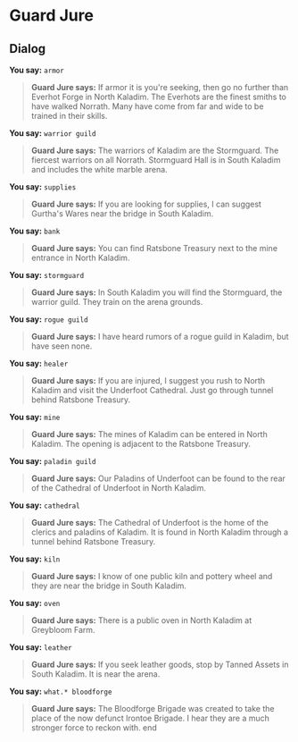 # Guard Jure







## Dialog

**You say:** `armor`



>**Guard Jure says:** If armor it is you're seeking, then go no further than Everhot Forge in North Kaladim.  The Everhots are the finest smiths to have walked Norrath.  Many have come from far and wide to be trained in their skills.

**You say:** `warrior guild`



>**Guard Jure says:** The warriors of Kaladim are the Stormguard.  The fiercest warriors on all Norrath.  Stormguard Hall is in South Kaladim and includes the white marble arena.

**You say:** `supplies`



>**Guard Jure says:** If you are looking for supplies, I can suggest Gurtha's Wares near the bridge in South Kaladim.

**You say:** `bank`



>**Guard Jure says:** You can find Ratsbone Treasury next to the mine entrance in North Kaladim.

**You say:** `stormguard`



>**Guard Jure says:** In South Kaladim you will find the Stormguard, the warrior guild.  They train on the arena grounds.

**You say:** `rogue guild`



>**Guard Jure says:** I have heard rumors of a rogue guild in Kaladim, but have seen none.

**You say:** `healer`



>**Guard Jure says:** If you are injured, I suggest you rush to North Kaladim and visit the Underfoot Cathedral.  Just go through tunnel behind Ratsbone Treasury.

**You say:** `mine`



>**Guard Jure says:** The mines of Kaladim can be entered in North Kaladim.  The opening is adjacent to the Ratsbone Treasury.

**You say:** `paladin guild`



>**Guard Jure says:** Our Paladins of Underfoot can be found to the rear of the Cathedral of Underfoot in North Kaladim.

**You say:** `cathedral`



>**Guard Jure says:** The Cathedral of Underfoot is the home of the clerics and paladins of Kaladim.  It is found in North Kaladim through a tunnel behind Ratsbone Treasury.

**You say:** `kiln`



>**Guard Jure says:** I know of one public kiln and pottery wheel and they are near the bridge in South Kaladim.

**You say:** `oven`



>**Guard Jure says:** There is a public oven in North Kaladim at Greybloom Farm.

**You say:** `leather`



>**Guard Jure says:** If you seek leather goods, stop by Tanned Assets in South Kaladim.  It is near the arena.

**You say:** `what.* bloodforge`



>**Guard Jure says:** The Bloodforge Brigade was created to take the place of the now defunct Irontoe Brigade.  I hear they are a much stronger force to reckon with.
end